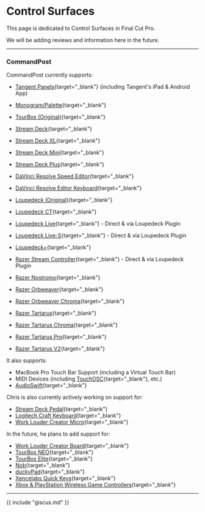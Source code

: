 # Control Surfaces

This page is dedicated to Control Surfaces in Final Cut Pro.

We will be adding reviews and information here in the future.

---

### CommandPost

CommandPost currently supports:

- [Tangent Panels](http://tangentwave.co.uk){target="_blank"} (including Tangent's iPad & Android App)

- [Monogram/Palette](https://monogramcc.com){target="_blank"}

- [TourBox (Original)](https://www.tourboxtech.com){target="_blank"}

- [Stream Deck](https://www.elgato.com/en/gaming/stream-deck){target="_blank"}
- [Stream Deck XL](https://www.elgato.com/en/gaming/stream-deck){target="_blank"}
- [Stream Deck Mini](https://www.elgato.com/en/gaming/stream-deck){target="_blank"}
- [Stream Deck Plus](https://www.elgato.com/en/gaming/stream-deck){target="_blank"}

- [DaVinci Resolve Speed Editor](https://www.blackmagicdesign.com/media/release/20201109-02){target="_blank"}
- [DaVinci Resolve Editor Keyboard](https://www.blackmagicdesign.com/au/products/davinciresolve/keyboard){target="_blank"}

- [Loupedeck (Original)](https://loupedeck.com){target="_blank"}
- [Loupedeck CT](https://loupedeck.com){target="_blank"}
- [Loupedeck Live](https://loupedeck.com){target="_blank"} - Direct & via Loupedeck Plugin
- [Loupedeck Live-S](https://www.indiegogo.com/projects/loupedeck-live-s-customizable-streaming-console#/){target="_blank"} - Direct & via Loupedeck Plugin
- [Loupedeck+](https://loupedeck.com){target="_blank"}

- [Razer Stream Controller](https://www.razer.com/au-en/streaming-accessories/razer-stream-controller){target="_blank"} - Direct & via Loupedeck Plugin

- [Razer Nostromo](https://www2.razer.com/ap-en/gaming-keyboards-keypads/razer-nostromo){target="_blank"}
- [Razer Orbweaver](https://www2.razer.com/ap-en/gaming-keyboards-keypads/razer-orbweaver-2012){target="_blank"}
- [Razer Orbweaver Chroma](https://mysupport.razer.com/app/answers/detail/a_id/3619/~/razer-orbweaver-chroma-%7C-rz07-01440-support){target="_blank"}
- [Razer Tartarus](https://mysupport.razer.com/app/answers/detail/a_id/3614/~/razer-tartarus-%7C-rz07-010301-support){target="_blank"}
- [Razer Tartarus Chroma](https://mysupport.razer.com/app/answers/detail/a_id/3617/~/razer-tartarus-chroma-%7C-rz07-01510-support){target="_blank"}
- [Razer Tartarus Pro](https://www.razer.com/au-en/gaming-keypads/razer-tartarus-pro){target="_blank"}
- [Razer Tartarus V2](https://www.razer.com/gaming-keypads/Razer-Tartarus-V2/RZ07-02270100-R3U1){target="_blank"}

It also supports:

- MacBook Pro Touch Bar Support (including a Virtual Touch Bar)
- MIDI Devices (including [TouchOSC](https://hexler.net/products/touchosc){target="_blank"}, etc.)
- [AudioSwift](https://audioswiftapp.com){target="_blank"}

Chris is also currently actively working on support for:

- [Stream Deck Pedal](https://www.elgato.com/en/stream-deck-pedal){target="_blank"}
- [Logitech Craft Keyboard](https://www.logitech.com/en-us/products/keyboards/craft.920-008484.html){target="_blank"}
- [Work Louder Creator Micro](https://worklouder.cc/creator-micro/){target="_blank"}

In the future, he plans to add support for:

- [Work Louder Creator Board](https://worklouder.cc/creator-board/){target="_blank"}
- [TourBox NEO](https://www.tourboxtech.com/en/product.html){target="_blank"}
- [TourBox Elite](https://www.tourboxtech.com/en/TourBoxElite-product.html){target="_blank"}
- [Nob](https://www.nobcontrol.com){target="_blank"}
- [duckyPad](https://www.kickstarter.com/projects/dekunukem/duckypad-do-it-all-mechanical-macropad){target="_blank"}
- [Xencelabs Quick Keys](https://www.xencelabs.com/product/xencelabs-quick-keys-remote/){target="_blank"}
- [Xbox & PlayStation Wireless Game Controllers](https://support.apple.com/en-au/HT210414){target="_blank"}

---

{{ include "giscus.md" }}
